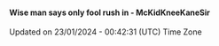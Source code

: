 #### Wise man says only fool rush in - McKidKneeKaneSir
Updated on 23/01/2024 - 00:42:31 (UTC) Time Zone
